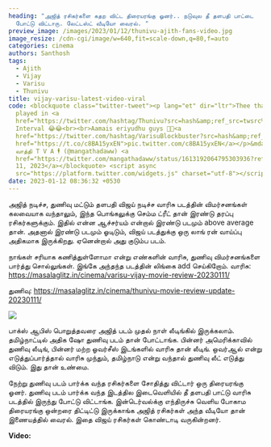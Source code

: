 ```yaml
---
heading: "அஜித் ரசிகர்களை கதற விட்ட திரையரங்கு ஓனர்.. நடுவுல தீ தளபதி பாட்டை
  போட்டு விட்டாரு. லேட்டஸ்ட் வீடியோ வைரல். "
preview_image: /images/2023/01/12/thunivu-ajith-fans-video.jpg
image_resize: /cdn-cgi/image/w=640,fit=scale-down,q=80,f=auto
categories: cinema
authors: Santhosh
tags:
  - Ajith
  - Vijay
  - Varisu
  - Thunivu
title: vijay-varisu-latest-video-viral
code: <blockquote class="twitter-tweet"><p lang="et" dir="ltr">Thee thalapathy
  played in <a
  href="https://twitter.com/hashtag/Thunivu?src=hash&amp;ref_src=twsrc%5Etfw">#Thunivu</a>
  Interval 😂😂<br><br>Aamais eriyudhu guys 🐢🐢<a
  href="https://twitter.com/hashtag/VarisuBlockbuster?src=hash&amp;ref_src=twsrc%5Etfw">#VarisuBlockbuster</a><a
  href="https://t.co/c8BA15yxEN">pic.twitter.com/c8BA15yxEN</a></p>&mdash;
  வாத்தி T V A 🕴 (@mangathadaww) <a
  href="https://twitter.com/mangathadaww/status/1613192064795303936?ref_src=twsrc%5Etfw">January
  11, 2023</a></blockquote> <script async
  src="https://platform.twitter.com/widgets.js" charset="utf-8"></script>
date: 2023-01-12 08:36:32 +0530
---
```

அஜித் நடிச்ச, துணிவு மட்டும் தளபதி விஜய் நடிச்ச வாரிசு படத்தின் விமர்சனங்கள் கலவையாக வந்தாலும், இந்த பொங்கலுக்கு செம்ம ட்ரீட் தான் இரண்டு தரப்பு ரசிகர்களுக்கும். இதில் என்ன ஆச்சர்யம் என்றால் இரண்டு படமும் above average தான். அதனால் இரண்டு படமும் ஓடிடும், விஜய் படத்துக்கு ஒரு லாங் ரன் வாய்ப்பு அதிகமாக இருக்கிறது. ஏனென்றால் அது குடும்ப படம். 

நாங்கள் சரியாக கணித்துள்ளோமா என்று எண்களின் வாரிசு, துணிவு விமர்சனங்களை பார்த்து சொல்லுங்கள். இங்கே அந்தந்த படத்தின் லிங்கை add செய்கிறோம். 
வாரிசு:
https://masalaglitz.in/cinema/varisu-vijay-movie-review-20230111/

துணிவு:
https://masalaglitz.in/cinema/thunivu-movie-review-update-20230111/

![](/images/2023/01/12/thunivu-ajith-fans-video-1.jpg)

பாக்ஸ் ஆபிஸ் பொறுத்தவரை அஜித் படம் முதல் நாள் லீடிங்கில் இருக்கலாம். தமிழ்நாட்டில் அதிக ஷோ துணிவு படம் தான் போட்டாங்க. பின்னர் அமெரிக்காவில் துணிவு லீடிங், பின்னர் மற்ற ஓவர்சீஸ் இடங்களில் வாரிசு தான் லீடிங். ஒவர்ஆல் என்று எடுத்துப்பார்த்தால் வாரிசு முந்தும், தமிழ்நாடு என்று வந்தால் துணிவு லீட் எடுத்து விடும்.  இது தான் உண்மை. 

நேற்று துணிவு படம் பார்க்க வந்த ரசிகர்களை சோதித்து விட்டார் ஒரு திரையரங்கு ஓனர். துணிவு படம் பார்க்க வந்த இடத்தில இடைவெளியில் தீ தளபதி பாட்டு வாரிசு படத்தில் இருந்து போட்டு விட்டாங்க. இன்டெர்வல்க்கு எந்திருச்சு வெளிய போகாம திரையரங்கு ஒன்றரை திட்டிட்டு இருக்காங்க அஜித் ரசிகர்கள் அந்த வீடியோ தான் இணையத்தில் வைரல். இதை விஜய் ரசிகர்கள் கொண்டாடி வருகின்றனர். 

**V﻿ideo:**